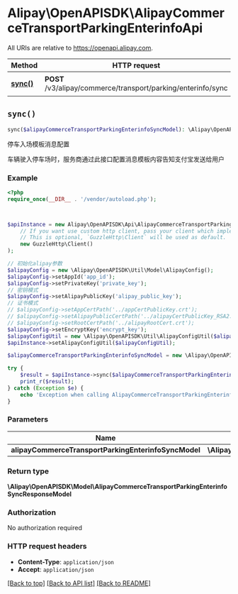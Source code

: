 # Alipay\OpenAPISDK\AlipayCommerceTransportParkingEnterinfoApi

All URIs are relative to https://openapi.alipay.com.

Method | HTTP request | Description
------------- | ------------- | -------------
[**sync()**](AlipayCommerceTransportParkingEnterinfoApi.md#sync) | **POST** /v3/alipay/commerce/transport/parking/enterinfo/sync | 停车入场模板消息配置


## `sync()`

```php
sync($alipayCommerceTransportParkingEnterinfoSyncModel): \Alipay\OpenAPISDK\Model\AlipayCommerceTransportParkingEnterinfoSyncResponseModel
```

停车入场模板消息配置

车辆驶入停车场时，服务商通过此接口配置消息模板内容告知支付宝发送给用户

### Example

```php
<?php
require_once(__DIR__ . '/vendor/autoload.php');



$apiInstance = new Alipay\OpenAPISDK\Api\AlipayCommerceTransportParkingEnterinfoApi(
    // If you want use custom http client, pass your client which implements `GuzzleHttp\ClientInterface`.
    // This is optional, `GuzzleHttp\Client` will be used as default.
    new GuzzleHttp\Client()
);

// 初始化alipay参数
$alipayConfig = new \Alipay\OpenAPISDK\Util\Model\AlipayConfig();
$alipayConfig->setAppId('app_id');
$alipayConfig->setPrivateKey('private_key');
// 密钥模式
$alipayConfig->setAlipayPublicKey('alipay_public_key');
// 证书模式
// $alipayConfig->setAppCertPath('../appCertPublicKey.crt');
// $alipayConfig->setAlipayPublicCertPath('../alipayCertPublicKey_RSA2.crt');
// $alipayConfig->setRootCertPath('../alipayRootCert.crt');
$alipayConfig->setEncryptKey('encrypt_key');
$alipayConfigUtil = new \Alipay\OpenAPISDK\Util\AlipayConfigUtil($alipayConfig);
$apiInstance->setAlipayConfigUtil($alipayConfigUtil);

$alipayCommerceTransportParkingEnterinfoSyncModel = new \Alipay\OpenAPISDK\Model\AlipayCommerceTransportParkingEnterinfoSyncModel(); // \Alipay\OpenAPISDK\Model\AlipayCommerceTransportParkingEnterinfoSyncModel

try {
    $result = $apiInstance->sync($alipayCommerceTransportParkingEnterinfoSyncModel);
    print_r($result);
} catch (Exception $e) {
    echo 'Exception when calling AlipayCommerceTransportParkingEnterinfoApi->sync: ', $e->getMessage(), PHP_EOL;
}
```

### Parameters

Name | Type | Description  | Notes
------------- | ------------- | ------------- | -------------
 **alipayCommerceTransportParkingEnterinfoSyncModel** | **\Alipay\OpenAPISDK\Model\AlipayCommerceTransportParkingEnterinfoSyncModel**|  | [optional]

### Return type

**\Alipay\OpenAPISDK\Model\AlipayCommerceTransportParkingEnterinfoSyncResponseModel**

### Authorization

No authorization required

### HTTP request headers

- **Content-Type**: `application/json`
- **Accept**: `application/json`

[[Back to top]](#) [[Back to API list]](../../README.md#api-endpoints)
[[Back to README]](../../README.md)
